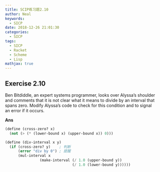 ```yaml
---
title: SCIP练习题2.10
author: Neal
keywords:
  - SICP
date: 2018-12-26 21:01:30
categories:
  - SICP
tags:
  - SICP
  - Racket
  - Scheme
  - Lisp
mathjax: true
---
```


## Exercise 2.10

Ben Bitdiddle, an expert systems programmer, looks over Alyssa’s shoulder and comments that it is not clear what it means to divide by an interval that spans zero. Modify Alyssa’s code to check for this condition and to signal an error if it occurs.

**Ans**

```scheme
(define (cross-zero? x)
  (not (> (* (lower-bound x) (upper-bound x)) 0)))

(define (div-interval x y)
  (if (cross-zero? y)    ; 判断
      (error "div by 0") ; 提醒
      (mul-interval x
                (make-interval (/ 1.0 (upper-bound y))
                               (/ 1.0 (lower-bound y))))))

```
